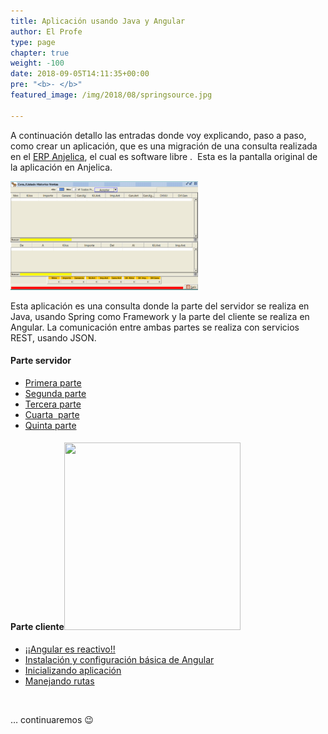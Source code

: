 ```yaml
---
title: Aplicación usando Java y Angular
author: El Profe
type: page
chapter: true
weight: -100
date: 2018-09-05T14:11:35+00:00
pre: "<b>- </b>"
featured_image: /img/2018/08/springsource.jpg

---
```

A continuación detallo las entradas donde voy explicando, paso a paso, como crear un aplicación, que es una migración de una consulta realizada en el <a href="http://anjelica.sf.net" target="_blank" rel="noopener">ERP Anjelica</a>, el cual es software libre .  Esta es la pantalla original de la aplicación en Anjelica.

![](/img/2018/08/cohive-e1536216431581.png)

Esta aplicación es una consulta donde la parte del servidor se realiza en Java, usando Spring como Framework y la parte del cliente se realiza en Angular. La comunicación entre ambas partes se realiza con servicios REST, usando JSON.

#### Parte servidor

  * <a href="http://www.profesor-p.com/2018/08/31/aplicacion-en-spring-y-angular/" target="_blank" rel="noopener">Primera parte</a>
  * <a href="http://www.profesor-p.com/2018/09/03/aplicacion-en-spring-rest-y-angular-2-parte/" target="_blank" rel="noopener">Segunda parte</a>
  * <a href="http://www.profesor-p.com/2018/09/04/aplicacion-en-spring-rest-y-angular-3a-parte/" target="_blank" rel="noopener">Tercera parte</a>
  * <a href="http://www.profesor-p.com/2018/09/05/aplicacion-en-spring-rest-y-angular-4a-parte/" target="_blank" rel="noopener">Cuarta  parte</a>
  * <a href="http://www.profesor-p.com/2018/09/06/aplicacion-en-spring-rest-y-angular-5a-parte/" target="_blank" rel="noopener">Quinta parte</a>

#### Parte cliente<img class="size-medium wp-image-281 alignright" src="http://www.profesor-p.com/img/2018/09/angular.png-282x300.png" alt="" width="282" height="300" srcset="http://www.profesor-p.com/img/2018/09/angular.png-282x300.png 282w, http://www.profesor-p.com/img/2018/09/angular.png.png 482w" sizes="(max-width: 282px) 100vw, 282px" />

  * [¡¡Angular es reactivo!!][1]
  * <a href="/2018/09/13/aplicacion-en-angular-instalacion-y-configuracion-basica/" target="_blank" rel="noopener">Instalación y configuración básica de Angular</a>
  * [Inicializando aplicación][2]
  * [Manejando rutas][3]

&nbsp;

&#8230; continuaremos 😉


 [1]: /2018/09/19/curso-angular-6-reactivo/
 [2]: /2018/09/14/aplicacion-en-angular-inicializando/
 [3]: /2018/09/16/aplicacion-en-angular-rutas/